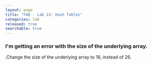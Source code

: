 ```yaml
---
layout: page
title: "FAQ - Lab 13: Hash Tables"
categories: lab
released: true
searchable: true
---
```


### I'm getting an error with the size of the underlying array.

.Change the size of the underlying array to 16, instead of 26.
